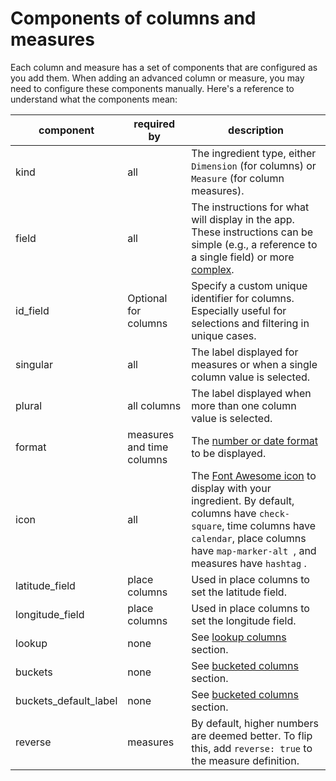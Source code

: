# Components of columns and measures

Each column and measure has a set of components that are configured as you add them. When adding an advanced column or measure, you may need to configure these components manually. Here's a reference to understand what the components mean:

| component               | required by               | description                                                                                                                                                                                                                                                                                                                                                                                                                                                                                                                                                                        |
| ----------------------- | ------------------------- | ---------------------------------------------------------------------------------------------------------------------------------------------------------------------------------------------------------------------------------------------------------------------------------------------------------------------------------------------------------------------------------------------------------------------------------------------------------------------------------------------------------------------------------------------------------------------------------- |
| kind                    | all                       | The ingredient type, either `Dimension` (for columns) or `Measure` (for column measures).                                                                                                                                                                                                                                                                                                                                                                                                                                                                                          |
| field                   | all                       | The instructions for what will display in the app. These instructions can be simple (e.g., a reference to a single field) or more [complex](../advanced-ingredients/).                                                                                                                                                                                                                                                                                                                                                                                                             |
| id\_field               | Optional for columns      | Specify a custom unique identifier for columns. Especially useful for selections and filtering in unique cases.                                                                                                                                                                                                                                                                                                                                                                                                                                                                    |
| singular                | all                       | The label displayed for measures or when a single column value is selected.                                                                                                                                                                                                                                                                                                                                                                                                                                                                                                        |
| plural                  | all columns               | The label displayed when more than one column value is selected.                                                                                                                                                                                                                                                                                                                                                                                                                                                                                                                   |
| format                  | measures and time columns | The [number or date format](ingredient-formats.md) to be displayed.                                                                                                                                                                                                                                                                                                                                                                                                                                                                                                                |
| icon                    | all                       | The [Font Awesome icon](https://fontawesome.com/icons?d=gallery) to display with your ingredient. By default, columns have `check-square`<img src="../../../.gitbook/assets/check-square-solid.svg" alt="" data-size="line">, time columns have `calendar`<img src="../../../.gitbook/assets/calendar-solid.svg" alt="" data-size="line">, place columns have `map-marker-alt` <img src="../../../.gitbook/assets/map-marker-alt-solid.svg" alt="" data-size="line"> , and measures have `hashtag` <img src="../../../.gitbook/assets/hashtag-solid.svg" alt="" data-size="line">. |
| latitude\_field         | place columns             | Used in place columns to set the latitude field.                                                                                                                                                                                                                                                                                                                                                                                                                                                                                                                                   |
| longitude\_field        | place columns             | Used in place columns to set the longitude field.                                                                                                                                                                                                                                                                                                                                                                                                                                                                                                                                  |
| lookup                  | none                      | See [lookup columns](../advanced-ingredients/lookup-dimensions.md) section.                                                                                                                                                                                                                                                                                                                                                                                                                                                                                                        |
| buckets                 | none                      | See [bucketed columns](../advanced-ingredients/bucketed-dimensions.md) section.                                                                                                                                                                                                                                                                                                                                                                                                                                                                                                    |
| buckets\_default\_label | none                      | See [bucketed columns](../advanced-ingredients/bucketed-dimensions.md) section.                                                                                                                                                                                                                                                                                                                                                                                                                                                                                                    |
| reverse                 | measures                  | By default, higher numbers are deemed better. To flip this, add `reverse: true` to the measure definition.                                                                                                                                                                                                                                                                                                                                                                                                                                                                         |
